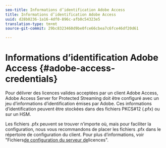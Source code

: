 ```yaml
---
seo-title: Informations d’identification Adobe Access
title: Informations d’identification Adobe Access
uuid: d28b0236-1a16-4df0-896c-afb0c54323e5
translation-type: tm+mt
source-git-commit: 29bc8323460d9be0fce66cbea7c6fce46df20d61

---
```



# Informations d’identification Adobe Access {#adobe-access-credentials}

Pour délivrer des licences valides acceptées par un client Adobe Access, Adobe Access Server for Protected Streaming doit être configuré avec un jeu d’informations d’identification émises par Adobe. Ces informations d’identification peuvent être stockées dans des fichiers PKCS#12 (.pfx) ou sur un HSM.

Les fichiers .pfx peuvent se trouver n’importe où, mais pour faciliter la configuration, nous vous recommandons de placer les fichiers .pfx dans le répertoire de configuration du client. Pour plus d’informations, voir &quot;Fichiers[de configuration du serveur de](../../aaxs-protected-streaming/aaxs-license-server-config-files/aaxs-configuration-directory-structure.md)licences&quot;.